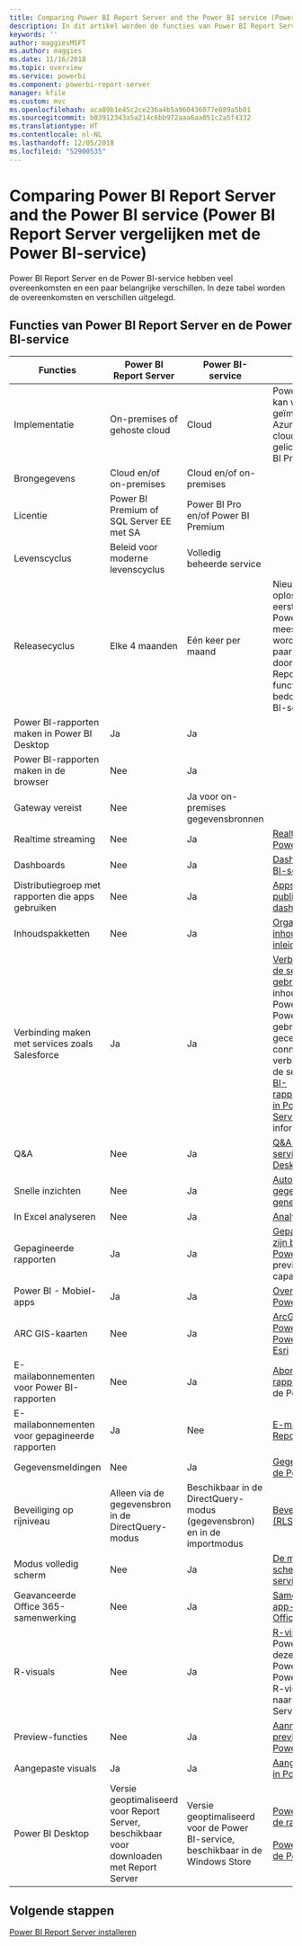 ```yaml
---
title: Comparing Power BI Report Server and the Power BI service (Power BI Report Server vergelijken met de Power BI-service)
description: In dit artikel worden de functies van Power BI Report Server en de Power BI-service vergeleken.
keywords: ''
author: maggiesMSFT
ms.author: maggies
ms.date: 11/16/2018
ms.topic: overview
ms.service: powerbi
ms.component: powerbi-report-server
manager: kfile
ms.custom: mvc
ms.openlocfilehash: aca89b1e45c2ce236a4b5a960436077e089a5b01
ms.sourcegitcommit: b03912343a5a214c6bb972aaa6aa051c2a5f4332
ms.translationtype: HT
ms.contentlocale: nl-NL
ms.lasthandoff: 12/05/2018
ms.locfileid: "52900535"
---
```

# <a name="comparing-power-bi-report-server-and-the-power-bi-service"></a>Comparing Power BI Report Server and the Power BI service (Power BI Report Server vergelijken met de Power BI-service)

Power BI Report Server en de Power BI-service hebben veel overeenkomsten en een paar belangrijke verschillen. In deze tabel worden de overeenkomsten en verschillen uitgelegd.

## <a name="features-of-power-bi-report-server-and-the-power-bi-service"></a>Functies van Power BI Report Server en de Power BI-service

| Functies | Power BI Report Server | Power BI-service | Opmerkingen
|---------|---------|---------|---------|
| Implementatie | On-premises of gehoste cloud | Cloud | Power BI Report Server kan worden geïmplementeerd in Azure VM’s (gehoste cloud) indien gelicentieerd via Power BI Premium
| Brongegevens | Cloud en/of on-premises | Cloud en/of on-premises |  
| Licentie | Power BI Premium of SQL Server EE met SA | Power BI Pro en/of Power BI Premium |  
| Levenscyclus | Beleid voor moderne levenscyclus | Volledig beheerde service |  
| Releasecyclus | Elke 4 maanden | Eén keer per maand | Nieuwste functies en oplossingen worden het eerst uitgebracht in de Power BI-service. De meeste kernfuncties worden in de volgende paar releases doorgevoerd in Power BI Report Server. Sommige functies zijn alleen bedoeld voor de Power BI-service.
| Power BI-rapporten maken in Power BI Desktop | Ja | Ja |  
| Power BI-rapporten maken in de browser | Nee | Ja |  
| Gateway vereist | Nee | Ja voor on-premises gegevensbronnen |  
| Realtime streaming | Nee | Ja | [Realtimestreaming in Power BI](../service-real-time-streaming.md)
| Dashboards | Nee | Ja | [Dashboards in de Power BI-service](../consumer/end-user-dashboards.md) 
| Distributiegroep met rapporten die apps gebruiken | Nee | Ja | [Apps maken en publiceren met dashboards en rapporten](../service-create-distribute-apps.md) 
| Inhoudspakketten | Nee | Ja | [Organisatie-inhoudspakketten: inleiding](../service-organizational-content-pack-introduction.md) 
| Verbinding maken met services zoals Salesforce | Ja | Ja | [Verbinding maken met de services die u gebruikt](../service-connect-to-services.md) met inhoudspakketten in de Power BI-service. In Power BI Report Server gebruikt u gecertificeerde connectors om verbinding te maken met de services. Zie [Power BI-rapportgegevensbronnen in Power BI Report Server](data-sources.md) voor meer informatie.
| Q&A | Nee | Ja | [Q&A in de Power BI-service en Power BI Desktop](../consumer/end-user-q-and-a.md) 
| Snelle inzichten | Nee | Ja | [Automatisch gegevensinzichten genereren met Power BI](../consumer/end-user-insights.md) 
| In Excel analyseren | Nee | Ja | [Analyseren in Excel](../service-analyze-in-excel.md) 
| Gepagineerde rapporten | Ja | Ja | [Gepagineerde rapporten zijn beschikbaar in de Power BI-service](../paginated-reports-report-builder-power-bi.md) in preview in een Premium-capaciteit (Engelstalig)
| Power BI - Mobiel-apps | Ja | Ja | [Overzicht van mobiele Power BI-apps](../consumer/mobile/mobile-apps-for-mobile-devices.md) 
| ARC GIS-kaarten | Nee | Ja | [ArcGIS-kaarten in de Power BI-service en Power BI Desktop, door Esri](../power-bi-visualization-arcgis.md)
| E-mailabonnementen voor Power BI-rapporten | Nee | Ja | [Abonneren op een rapport of dashboard](../consumer/end-user-subscribe.md) in de Power BI-service 
| E-mailabonnementen voor gepagineerde rapporten | Ja | Nee | [E-maillevering in Reporting Services](https://docs.microsoft.com/sql/reporting-services/subscriptions/e-mail-delivery-in-reporting-services)  
| Gegevensmeldingen | Nee | Ja | [Gegevensmeldingen in de Power BI-service](../service-set-data-alerts.md)
| Beveiliging op rijniveau | Alleen via de gegevensbron in de DirectQuery-modus | Beschikbaar in de DirectQuery-modus (gegevensbron) en in de importmodus | [Beveiliging op rijniveau (RLS) met Power BI](../service-admin-rls.md) 
| Modus volledig scherm | Nee | Ja | [De modus Volledig scherm in de Power BI-service](../consumer/end-user-focus.md) 
| Geavanceerde Office 365-samenwerking | Nee | Ja | [Samenwerken in een app-werkruimte met Office 365](../service-collaborate-power-bi-workspace.md) 
| R-visuals | Nee | Ja | [R-visuals maken](../desktop-r-visuals.md) in Power BI Desktop en deze publiceren naar de Power BI-service. U kunt Power BI-rapporten met R-visuals niet opslaan naar Power BI Report Server.  
| Preview-functies | Nee | Ja | [Aanmelden voor preview-functies van de Power BI-service](../consumer/end-user-preview-features.md) 
| Aangepaste visuals | Ja | Ja | [Aangepaste visualisaties in Power BI](../power-bi-custom-visuals.md) 
| Power BI Desktop | Versie geoptimaliseerd voor Report Server, beschikbaar voor downloaden met Report Server | Versie geoptimaliseerd voor de Power BI-service, beschikbaar in de Windows Store | [Power BI Desktop voor de rapportserver](https://powerbi.microsoft.com/report-server/) <br><br> [Power BI Desktop voor de Power BI-service](http://aka.ms/pbidesktopstore)

## <a name="next-steps"></a>Volgende stappen
[Power BI Report Server installeren](install-report-server.md)  




